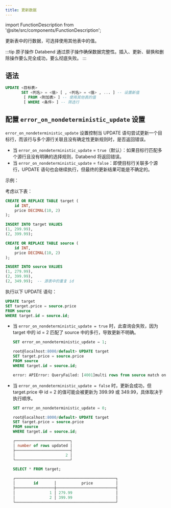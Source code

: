 ```yaml
---
title: 更新数据
---
```


import FunctionDescription from '@site/src/components/FunctionDescription';

<FunctionDescription description="引入或更新于：v1.2.705"/>

更新表中的行数据，可选择使用其他表中的值。

:::tip 原子操作
Databend 通过原子操作确保数据完整性。插入、更新、替换和删除操作要么完全成功，要么彻底失败。
:::

## 语法

```sql
UPDATE <目标表>
       SET <列名> = <值> [ , <列名> = <值> , ... ] -- 设置新值  
        [ FROM <附加表> ] -- 使用其他表的值  
        [ WHERE <条件> ] -- 筛选行
```

## 配置 `error_on_nondeterministic_update` 设置

`error_on_nondeterministic_update` 设置控制当 UPDATE 语句尝试更新一个目标行，而该行与多个源行关联且没有确定性更新规则时，是否返回错误。

- 当 `error_on_nondeterministic_update` = `true`（默认）：如果目标行匹配多个源行且没有明确的选择规则，Databend 将返回错误。
- 当 `error_on_nondeterministic_update` = `false`：即使目标行关联多个源行，UPDATE 语句也会继续执行，但最终的更新结果可能是不确定的。

示例：

考虑以下表：

```sql
CREATE OR REPLACE TABLE target (
    id INT,
    price DECIMAL(10, 2)
);

INSERT INTO target VALUES
(1, 299.99),
(2, 399.99);

CREATE OR REPLACE TABLE source (
    id INT,
    price DECIMAL(10, 2)
);

INSERT INTO source VALUES
(1, 279.99),
(2, 399.99),
(2, 349.99);  -- 源表中的重复 id
```

执行以下 UPDATE 语句：

```sql
UPDATE target
SET target.price = source.price
FROM source
WHERE target.id = source.id;
```

- 当 `error_on_nondeterministic_update = true` 时，此查询会失败，因为 target 中的 id = 2 匹配了 source 中的多行，导致更新不明确。

  ```sql
  SET error_on_nondeterministic_update = 1;

  root@localhost:8000/default> UPDATE target
  SET target.price = source.price
  FROM source
  WHERE target.id = source.id;

  error: APIError: QueryFailed: [4001]multi rows from source match one and the same row in the target_table multi times
  ```

- 当 `error_on_nondeterministic_update = false` 时，更新会成功，但 target.price 中 id = 2 的值可能会被更新为 399.99 或 349.99，具体取决于执行顺序。

  ```sql
  SET error_on_nondeterministic_update = 0;

  root@localhost:8000/default> UPDATE target
  SET target.price = source.price
  FROM source
  WHERE target.id = source.id;

  ┌────────────────────────┐
  │ number of rows updated │
  ├────────────────────────┤
  │                      2 │
  └────────────────────────┘

  SELECT * FROM target;

  ┌────────────────────────────────────────────┐
  │        id       │           price          │
  ├─────────────────┼──────────────────────────┤
  │               1 │ 279.99                   │
  │               2 │ 399.99                   │
  └────────────────────────────────────────────┘
  ```